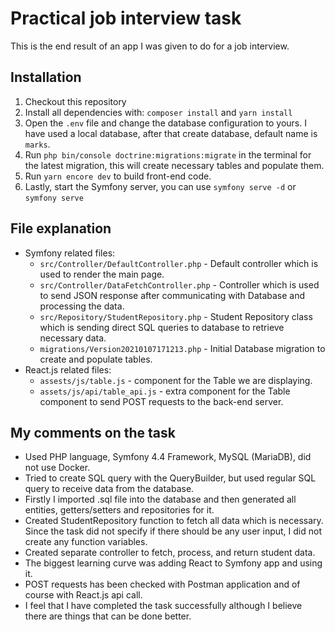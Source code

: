 # Practical job interview task

This is the end result of an app I was given to do for a job interview.

## Installation

1. Checkout this repository
1. Install all dependencies with: `composer install` and `yarn install`
1. Open the `.env` file and change the database configuration to yours. I have used a local database, after that create database, default name is `marks`.
1. Run `php bin/console doctrine:migrations:migrate` in the terminal for the latest migration, this will create necessary tables and populate them.
1. Run `yarn encore dev` to build front-end code.
1. Lastly, start the Symfony server, you can use `symfony serve -d` or `symfony serve`

## File explanation
* Symfony related files:
    * `src/Controller/DefaultController.php` - Default controller which is used to render the main page.
    * `src/Controller/DataFetchController.php` - Controller which is used to send JSON response after communicating with Database and processing the data.
    * `src/Repository/StudentRepository.php` - Student Repository class which is sending direct SQL queries to database to retrieve necessary data.
    * `migrations/Version20210107171213.php` - Initial Database migration to create and populate tables.
* React.js related files:
    * `assests/js/table.js` - component for the Table we are displaying.
    * `assets/js/api/table_api.js` - extra component for the Table component to send POST requests to the back-end server.

## My comments on the task
* Used PHP language, Symfony 4.4 Framework, MySQL (MariaDB), did not use Docker.
* Tried to create SQL query with the QueryBuilder, but used regular SQL query to receive data from the database.
* Firstly I imported .sql file into the database and then generated all entities, getters/setters and repositories for it.
* Created StudentRepository function to fetch all data which is necessary. Since the task did not specify if there should be any user input, I did not create any function variables.
* Created separate controller to fetch, process, and return student data.
* The biggest learning curve was adding React to Symfony app and using it.
* POST requests has been checked with Postman application and of course with React.js api call.
* I feel that I have completed the task successfully although I believe there are things that can be done better.
